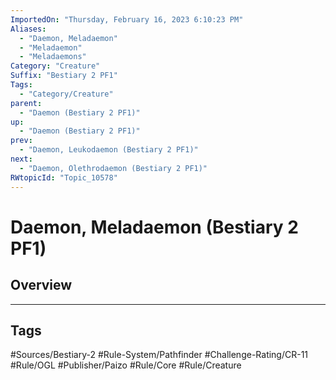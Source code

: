 ```yaml
---
ImportedOn: "Thursday, February 16, 2023 6:10:23 PM"
Aliases:
  - "Daemon, Meladaemon"
  - "Meladaemon"
  - "Meladaemons"
Category: "Creature"
Suffix: "Bestiary 2 PF1"
Tags:
  - "Category/Creature"
parent:
  - "Daemon (Bestiary 2 PF1)"
up:
  - "Daemon (Bestiary 2 PF1)"
prev:
  - "Daemon, Leukodaemon (Bestiary 2 PF1)"
next:
  - "Daemon, Olethrodaemon (Bestiary 2 PF1)"
RWtopicId: "Topic_10578"
---
```

# Daemon, Meladaemon (Bestiary 2 PF1)
## Overview

---
## Tags
#Sources/Bestiary-2 #Rule-System/Pathfinder #Challenge-Rating/CR-11 #Rule/OGL #Publisher/Paizo #Rule/Core #Rule/Creature

